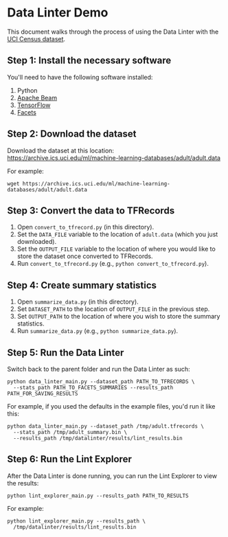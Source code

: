 # Data Linter Demo

This document walks through the process of using the Data Linter with the [UCI
Census dataset](https://archive.ics.uci.edu/ml/datasets/Census+Income).

## Step 1: Install the necessary software

You'll need to have the following software installed:

1. Python
2. [Apache Beam](https://beam.apache.org/)
3. [TensorFlow](https://www.tensorflow.org/)
4. [Facets](https://github.com/PAIR-code/facets)

## Step 2: Download the dataset

Download the dataset at this location:
https://archive.ics.uci.edu/ml/machine-learning-databases/adult/adult.data

For example:

```shell
wget https://archive.ics.uci.edu/ml/machine-learning-databases/adult/adult.data
```

## Step 3: Convert the data to TFRecords

1. Open `convert_to_tfrecord.py` (in this directory).
2. Set the `DATA_FILE` variable to the location of `adult.data` (which you just
   downloaded).
3. Set the `OUTPUT_FILE` variable to the location of where you would like to
   store the dataset once converted to TFRecords.
4. Run `convert_to_tfrecord.py` (e.g., `python convert_to_tfrecord.py`).

## Step 4: Create summary statistics

1. Open `summarize_data.py` (in this directory).
2. Set `DATASET_PATH` to the location of `OUTPUT_FILE` in the previous step.
3. Set `OUTPUT_PATH` to the location of where you wish to store the summary
   statistics.
4. Run `summarize_data.py` (e.g., `python summarize_data.py`).

## Step 5: Run the Data Linter

Switch back to the parent folder and run the Data Linter as such:

```shell
python data_linter_main.py --dataset_path PATH_TO_TFRECORDS \
  --stats_path PATH_TO_FACETS_SUMMARIES --results_path PATH_FOR_SAVING_RESULTS
```

For example, if you used the defaults in the example files, you'd run it like
this:

```shell
python data_linter_main.py --dataset_path /tmp/adult.tfrecords \
  --stats_path /tmp/adult_summary.bin \
  --results_path /tmp/datalinter/results/lint_results.bin
```

## Step 6: Run the Lint Explorer

After the Data Linter is done running, you can run the Lint Explorer to view the
results:

```shell
python lint_explorer_main.py --results_path PATH_TO_RESULTS
```

For example:

```shell
python lint_explorer_main.py --results_path \
  /tmp/datalinter/results/lint_results.bin
```
